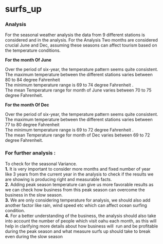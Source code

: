 # surfs_up
### Analysis 
For the seasonal weather analysis the data from 9 different stations is considered and in the analysis. For the Analysis Two months are considered crucial June and Dec, assuming these seasons can affect tourism based on the temperature conditions.

**For the month Of June** </br>

Over the period of six-year, the temperature pattern seems quite consistent. </br>
The maximum temperature between the different stations varies between 80 to 84 degree Fahrenheit </br>
The minimum temperature range is 69 to 74 degree Fahrenheit .</br>
The mean Temperature range for month of June varies between 70 to 75 degree Fahrenheit.</br>

**For the month Of Dec** </br>

Over the period of six-year, the temperature pattern seems quite consistent. </br>
The maximum temperature between the different stations varies between 77 to 80 degree Fahrenheit</br>
The minimum temperature range is 69 to 72 degree Fahrenheit .</br>
The mean Temperature range for month of Dec varies between 69 to 72 degree Fahrenheit.</br>




### For further analysis :

To check for the seasonal Variance. </br>
**1.** It is very important to consider more months and fixed number of year like 3 years from the current year in the analysis to check if the results we are showing is producing right and measurable facts. </br>
**2.** Adding peak season temperature can give us more favorable results as we can check how business from this peak season can overcome the business in the slow season.</br>
**3.** We are only considering temperature for analysis, we should also add another factor like rain, wind speed etc which can affect ocean surfing condition.</br>
**4.** For a better understanding of the business, the analysis should also take into account the number of people which visit oahu each month, as this will help in clarifying more details about how business will  run and be profitable during the peak season and what measure surfs up should take to break even during the slow season</br>
